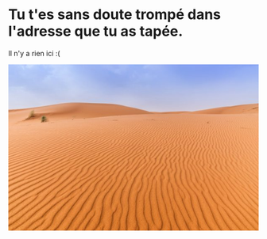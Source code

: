 # Tu t'es sans doute **trompé** dans l'adresse que tu as tapée.
Il n'y a rien ici :(

![Rien](/desert.jpg)
